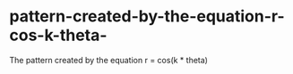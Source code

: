 # pattern-created-by-the-equation-r-cos-k-theta-
The pattern created by the equation r = cos(k * theta)
